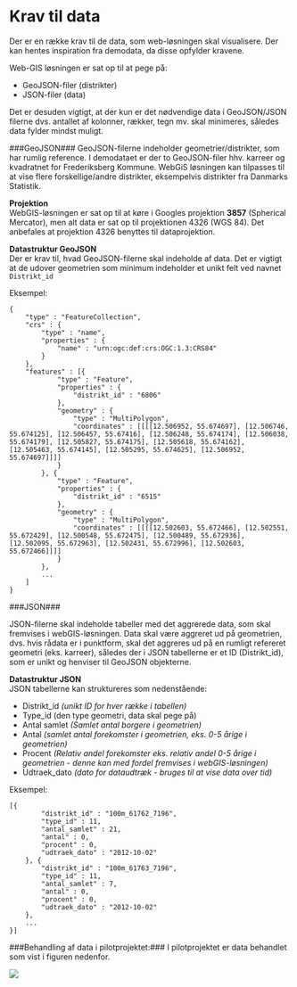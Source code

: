 Krav til data
========
Der er en række krav til de data, som web-løsningen skal visualisere. Der kan hentes inspiration fra demodata, da disse opfylder kravene.

Web-GIS løsningen er sat op til at pege på:

- GeoJSON-filer (distrikter)
- JSON-filer (data)

Det er desuden vigtigt, at der kun er det nødvendige data i GeoJSON/JSON filerne dvs. antallet af kolonner, rækker, tegn mv. skal minimeres, således data fylder mindst muligt.

###GeoJSON###
GeoJSON-filerne indeholder geometrier/distrikter, som har rumlig reference. I demodataet er der to GeoJSON-filer hhv. karreer og kvadratnet for Frederiksberg Kommune. WebGiS løsningen kan tilpasses til at vise flere forskellige/andre distrikter, eksempelvis distrikter fra Danmarks Statistik.

**Projektion**<br>
WebGIS-løsningen er sat op til at køre i Googles projektion **3857** (Spherical Mercator), men alt data er sat op til projektionen 4326 (WGS 84). Det anbefales at projektion 4326 benyttes til dataprojektion.

**Datastruktur GeoJSON**<br>
Der er krav til, hvad GeoJSON-filerne skal indeholde af data. Det er vigtigt at de udover geometrien som minimum indeholder et unikt felt ved navnet ```Distrikt_id```

Eksempel:

    {
        "type" : "FeatureCollection",
        "crs" : {
            "type" : "name",
            "properties" : {
                "name" : "urn:ogc:def:crs:OGC:1.3:CRS84"
            }
        },
        "features" : [{
                "type" : "Feature",
                "properties" : {
                    "distrikt_id" : "6806"
                },
                "geometry" : {
                    "type" : "MultiPolygon",
                    "coordinates" : [[[[12.506952, 55.674697], [12.506746, 55.674125], [12.506457, 55.67416], [12.506248, 55.674174], [12.506038, 55.674179], [12.505827, 55.674175], [12.505618, 55.674162], [12.505463, 55.674145], [12.505295, 55.674625], [12.506952, 55.674697]]]]
                }
            }, {
                "type" : "Feature",
                "properties" : {
                    "distrikt_id" : "6515"
                },
                "geometry" : {
                    "type" : "MultiPolygon",
                    "coordinates" : [[[[12.502603, 55.672466], [12.502551, 55.672429], [12.500548, 55.672475], [12.500489, 55.672936], [12.502095, 55.672963], [12.502431, 55.672996], [12.502603, 55.672466]]]]
                }
            }, 
            ...
        ]
    }


###JSON###

JSON-filerne skal indeholde tabeller med det aggrerede data, som skal fremvises i webGIS-løsningen. Data skal være aggreret ud på geometrien, dvs. hvis rådata er i punktform, skal det aggreres ud på en rumligt refereret geometri (eks. karreer), således der i JSON tabellerne er et ID (Distrikt_id), som er unikt og henviser til GeoJSON objekterne.

**Datastruktur JSON**<br>
JSON tabellerne kan struktureres som nedenstående:

- Distrikt_id *(unikt ID for hver række i tabellen)*
- Type_id (den type geometri, data skal pege på)
- Antal samlet *(Samlet antal borgere i geometrien)*
- Antal *(samlet antal forekomster i geometrien, eks. 0-5 årige i geometrien)*
- Procent *(Relativ andel forekomster eks. relativ andel 0-5 årige i geometrien - denne kan med fordel fremvises i webGIS-løsningen)*
- Udtraek_dato *(dato for dataudtræk - bruges til at vise data over tid)*

Eksempel:

    [{
            "distrikt_id" : "100m_61762_7196",
            "type_id" : 11,
            "antal_samlet" : 21,
            "antal" : 0,
            "procent" : 0,
            "udtraek_dato" : "2012-10-02"
        }, {
            "distrikt_id" : "100m_61763_7196",
            "type_id" : 11,
            "antal_samlet" : 7,
            "antal" : 0,
            "procent" : 0,
            "udtraek_dato" : "2012-10-02"
        }, 
        ...
    }]

###Behandling af data i pilotprojektet:###
I pilotprojektet er data behandlet som vist i figuren nedenfor. 

![](https://raw.githubusercontent.com/kosgis/Boligsocialt-Landkort/master/screendumps/workflow_GIS.png)
